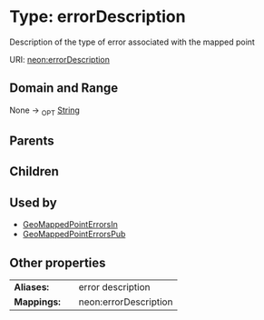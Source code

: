 
# Type: errorDescription


Description of the type of error associated with the mapped point

URI: [neon:errorDescription](https://data.neonscience.org/errorDescription)


## Domain and Range

None ->  <sub>OPT</sub> [String](types/String.md)

## Parents


## Children


## Used by

 * [GeoMappedPointErrorsIn](GeoMappedPointErrorsIn.md)
 * [GeoMappedPointErrorsPub](GeoMappedPointErrorsPub.md)

## Other properties

|  |  |  |
| --- | --- | --- |
| **Aliases:** | | error description |
| **Mappings:** | | neon:errorDescription |

